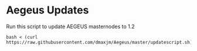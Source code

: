 # Aegeus Updates

Run this script to update AEGEUS masternodes to 1.2

    bash < (curl https://raw.githubusercontent.com/dmaxjm/Aegeus/master/updatescript.sh)

